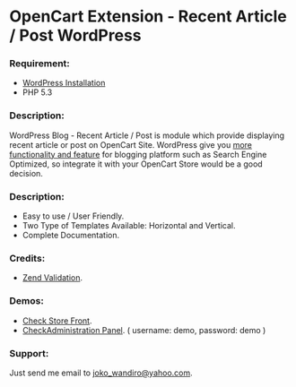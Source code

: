 ﻿# OpenCart Extension - Recent Article / Post WordPress

### Requirement:​
* [WordPress Installation](wordpress.org/download/ "WordPress Installation")
* PHP 5.3

### ​Description:
WordPress Blog - Recent Article / Post is module which provide displaying recent article or post on OpenCart Site. WordPress give you [more functionality and feature](wordpress.org/about/features/ "functionality and feature") for blogging platform such as Search Engine Optimized, so integrate it with your OpenCart Store would be a good decision. 

### ​Description:
* Easy to use / User Friendly.
* Two Type of Templates Available: Horizontal and Vertical.
* Complete Documentation.

### Credits:
* [Zend Validation](framework.zend.com/manual/1.12/en/zend.validate.html). 

### Demos:
* [Check ​Store Front](facebookset.phantasmacode.com). 
* [​Check ​Administration Panel](facebookset.phantasmacode.com/admin/index.php?route=module/lookbook). ( username: demo, password: demo )


### Support:
Just send me email to [joko_wandiro@yahoo.com](joko_wandiro@yahoo.com).


















